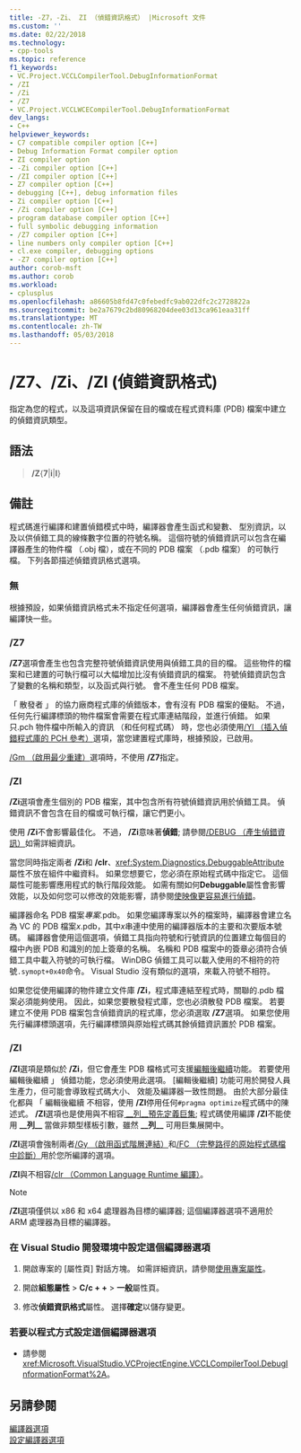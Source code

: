 ```yaml
---
title: -Z7，-Zi、 ZI （偵錯資訊格式） |Microsoft 文件
ms.custom: ''
ms.date: 02/22/2018
ms.technology:
- cpp-tools
ms.topic: reference
f1_keywords:
- VC.Project.VCCLCompilerTool.DebugInformationFormat
- /ZI
- /Zi
- /Z7
- VC.Project.VCCLWCECompilerTool.DebugInformationFormat
dev_langs:
- C++
helpviewer_keywords:
- C7 compatible compiler option [C++]
- Debug Information Format compiler option
- ZI compiler option
- -Zi compiler option [C++]
- /ZI compiler option [C++]
- Z7 compiler option [C++]
- debugging [C++], debug information files
- Zi compiler option [C++]
- /Zi compiler option [C++]
- program database compiler option [C++]
- full symbolic debugging information
- /Z7 compiler option [C++]
- line numbers only compiler option [C++]
- cl.exe compiler, debugging options
- -Z7 compiler option [C++]
author: corob-msft
ms.author: corob
ms.workload:
- cplusplus
ms.openlocfilehash: a86605b8fd47c0febedfc9ab022dfc2c2728822a
ms.sourcegitcommit: be2a7679c2bd80968204dee03d13ca961eaa31ff
ms.translationtype: MT
ms.contentlocale: zh-TW
ms.lasthandoff: 05/03/2018
---
```

# <a name="z7-zi-zi-debug-information-format"></a>/Z7、/Zi、/ZI (偵錯資訊格式)

指定為您的程式，以及這項資訊保留在目的檔或在程式資料庫 (PDB) 檔案中建立的偵錯資訊類型。

## <a name="syntax"></a>語法

> **/Z**{**7**|**i**|**I**}  

## <a name="remarks"></a>備註

程式碼進行編譯和建置偵錯模式中時，編譯器會產生函式和變數、 型別資訊，以及以供偵錯工具的線條數字位置的符號名稱。 這個符號的偵錯資訊可以包含在編譯器產生的物件檔 （.obj 檔），或在不同的 PDB 檔案 （.pdb 檔案） 的可執行檔。  下列各節描述偵錯資訊格式選項。  
  
### <a name="none"></a>無

根據預設，如果偵錯資訊格式未不指定任何選項，編譯器會產生任何偵錯資訊，讓編譯快一些。  
  
### <a name="z7"></a>/Z7

**/Z7**選項會產生也包含完整符號偵錯資訊使用與偵錯工具的目的檔。 這些物件的檔案和已建置的可執行檔可以大幅增加比沒有偵錯資訊的檔案。 符號偵錯資訊包含了變數的名稱和類型，以及函式與行號。 會不產生任何 PDB 檔案。

「 散發者 」 的協力廠商程式庫的偵錯版本，會有沒有 PDB 檔案的優點。 不過，任何先行編譯標頭的物件檔案會需要在程式庫連結階段，並進行偵錯。 如果只.pch 物件檔中所輸入的資訊 （和任何程式碼） 時，您也必須使用[/Yl （插入偵錯程式庫的 PCH 參考）](../../build/reference/yl-inject-pch-reference-for-debug-library.md)選項，當您建置程式庫時，根據預設，已啟用。

[/Gm （啟用最少重建）](../../build/reference/gm-enable-minimal-rebuild.md)選項時，不使用 **/Z7**指定。

### <a name="zi"></a>/ZI

**/Zi**選項會產生個別的 PDB 檔案，其中包含所有符號偵錯資訊用於偵錯工具。 偵錯資訊不會包含在目的檔或可執行檔，讓它們更小。

使用 **/Zi**不會影響最佳化。 不過， **/Zi**意味著**偵錯**; 請參閱[/DEBUG （產生偵錯資訊）](../../build/reference/debug-generate-debug-info.md)如需詳細資訊。


當您同時指定兩者 **/Zi**和 **/clr**、<xref:System.Diagnostics.DebuggableAttribute>屬性不放在組件中繼資料。 如果您想要它，您必須在原始程式碼中指定它。 這個屬性可能影響應用程式的執行階段效能。 如需有關如何**Debuggable**屬性會影響效能，以及如何您可以修改的效能影響，請參閱[使映像更容易進行偵錯](/dotnet/framework/debug-trace-profile/making-an-image-easier-to-debug)。

編譯器命名 PDB 檔案*專案*.pdb。 如果您編譯專案以外的檔案時，編譯器會建立名為 VC 的 PDB 檔案*x*.pdb，其中*x*串連中使用的編譯器版本的主要和次要版本號碼。 編譯器會使用這個選項，偵錯工具指向符號和行號資訊的位置建立每個目的檔中內嵌 PDB 和識別的加上簽章的名稱。 名稱和 PDB 檔案中的簽章必須符合偵錯工具中載入符號的可執行檔。 WinDBG 偵錯工具可以載入使用的不相符的符號`.symopt+0x40`命令。 Visual Studio 沒有類似的選項，來載入符號不相符。

如果您從使用編譯的物件建立文件庫 **/Zi**，程式庫連結至程式時，關聯的.pdb 檔案必須能夠使用。 因此，如果您要散發程式庫，您也必須散發 PDB 檔案。 若要建立不使用 PDB 檔案包含偵錯資訊的程式庫，您必須選取 **/Z7**選項。 如果您使用先行編譯標頭選項，先行編譯標頭與原始程式碼其餘偵錯資訊置於 PDB 檔案。

### <a name="zi"></a>/ZI

**/ZI**選項是類似於 **/Zi**，但它會產生 PDB 檔格式可支援[編輯後繼續](/visualstudio/debugger/edit-and-continue-visual-cpp)功能。 若要使用 編輯後繼續 」 偵錯功能，您必須使用此選項。 [編輯後繼續] 功能可用於開發人員生產力，但可能會導致程式碼大小、 效能及編譯器一致性問題。 由於大部分最佳化都與 「 編輯後繼續 不相容，使用 **/ZI**停用任何`#pragma optimize`程式碼中的陳述式。 **/ZI**選項也是使用與不相容[ &#95;&#95;列&#95;&#95;預先定義巨集](../../preprocessor/predefined-macros.md); 程式碼使用編譯 **/ZI**不能使用 **&#95;&#95;列&#95;&#95;** 當做非類型樣板引數，雖然 **&#95;&#95;列&#95;&#95;** 可用巨集展開中。

**/ZI**選項會強制兩者[/Gy （啟用函式階層連結）](../../build/reference/gy-enable-function-level-linking.md)和[/FC （完整路徑的原始程式碼檔中診斷）](../../build/reference/fc-full-path-of-source-code-file-in-diagnostics.md)用於您所編譯的選項。

**/ZI**與不相容[/clr （Common Language Runtime 編譯）](../../build/reference/clr-common-language-runtime-compilation.md)。

> [!NOTE]
> **/ZI**選項僅供以 x86 和 x64 處理器為目標的編譯器; 這個編譯器選項不適用於 ARM 處理器為目標的編譯器。

### <a name="to-set-this-compiler-option-in-the-visual-studio-development-environment"></a>在 Visual Studio 開發環境中設定這個編譯器選項

1. 開啟專案的 [屬性頁]  對話方塊。 如需詳細資訊，請參閱[使用專案屬性](../../ide/working-with-project-properties.md)。

1. 開啟**組態屬性** > **C/c + +** > **一般**屬性頁。

1. 修改**偵錯資訊格式**屬性。 選擇**確定**以儲存變更。

### <a name="to-set-this-compiler-option-programmatically"></a>若要以程式方式設定這個編譯器選項

- 請參閱 <xref:Microsoft.VisualStudio.VCProjectEngine.VCCLCompilerTool.DebugInformationFormat%2A>。

## <a name="see-also"></a>另請參閱

[編譯器選項](../../build/reference/compiler-options.md)  
[設定編譯器選項](../../build/reference/setting-compiler-options.md)  

